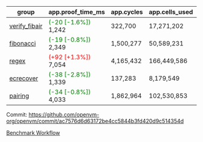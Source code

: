 | group | app.proof_time_ms | app.cycles | app.cells_used | leaf.proof_time_ms | leaf.cycles | leaf.cells_used |
| -- | -- | -- | -- | -- | -- | -- |
| [verify_fibair](https://github.com/openvm-org/openvm/blob/benchmark-results/benchmarks-pr/1844/verify_fibair-ac7576d6d63172be4cc5844b3fd420d9c514354d.md) |<span style='color: green'>(-20 [-1.6%])</span> 1,242 |  322,700 |  17,271,202 |- | - | - |
| [fibonacci](https://github.com/openvm-org/openvm/blob/benchmark-results/benchmarks-pr/1844/fibonacci-ac7576d6d63172be4cc5844b3fd420d9c514354d.md) |<span style='color: green'>(-19 [-0.8%])</span> 2,349 |  1,500,277 |  50,589,231 |- | - | - |
| [regex](https://github.com/openvm-org/openvm/blob/benchmark-results/benchmarks-pr/1844/regex-ac7576d6d63172be4cc5844b3fd420d9c514354d.md) |<span style='color: red'>(+92 [+1.3%])</span> 7,054 |  4,165,432 |  166,449,586 |- | - | - |
| [ecrecover](https://github.com/openvm-org/openvm/blob/benchmark-results/benchmarks-pr/1844/ecrecover-ac7576d6d63172be4cc5844b3fd420d9c514354d.md) |<span style='color: green'>(-38 [-2.8%])</span> 1,339 |  137,283 |  8,179,549 |- | - | - |
| [pairing](https://github.com/openvm-org/openvm/blob/benchmark-results/benchmarks-pr/1844/pairing-ac7576d6d63172be4cc5844b3fd420d9c514354d.md) |<span style='color: green'>(-34 [-0.8%])</span> 4,033 |  1,862,964 |  102,530,853 |- | - | - |


Commit: https://github.com/openvm-org/openvm/commit/ac7576d6d63172be4cc5844b3fd420d9c514354d

[Benchmark Workflow](https://github.com/openvm-org/openvm/actions/runs/16204347588)
